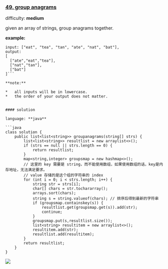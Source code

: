 ### [49\. group anagrams](https://leetcode.com/problems/group-anagrams/)

difficulty: **medium**


given an array of strings, group anagrams together.

**example:**

```
input: ["eat", "tea", "tan", "ate", "nat", "bat"],
output:
[
  ["ate","eat","tea"],
  ["nat","tan"],
  ["bat"]
]```

**note:**

*   all inputs will be in lowercase.
*   the order of your output does not matter.


#### solution

language: **java**

```java
class solution {
    public list<list<string>> groupanagrams(string[] strs) {
        list<list<string>> resultlist = new arraylist<>();
        if (strs == null || strs.length == 0) {
            return resultlist;
        }
        map<string,integer> groupsmap = new hashmap<>(); 
        // 这里的 key 需要是 string，而不能使用数组，如果使用数组的话，key是内存地址，无法满足要求。
        // value 存储的是这个组的字符串的 index
        for (int i = 0; i < strs.length; i++) {
            string str = strs[i];
            char[] chars = str.tochararray();
            arrays.sort(chars);
            string s = string.valueof(chars); // 排序后得到最新的字符串
            if (groupsmap.containskey(s)) {
                resultlist.get(groupsmap.get(s)).add(str);
                continue;
            }
            groupsmap.put(s,resultlist.size());
            list<string> resultitem = new arraylist<>();
            resultitem.add(str);
            resultlist.add(resultitem);
        }
        return resultlist;
    }
}
```
![](http://ww4.sinaimg.cn/large/006tNc79ly1g4tvny2r5uj31b60qiq7l.jpg)